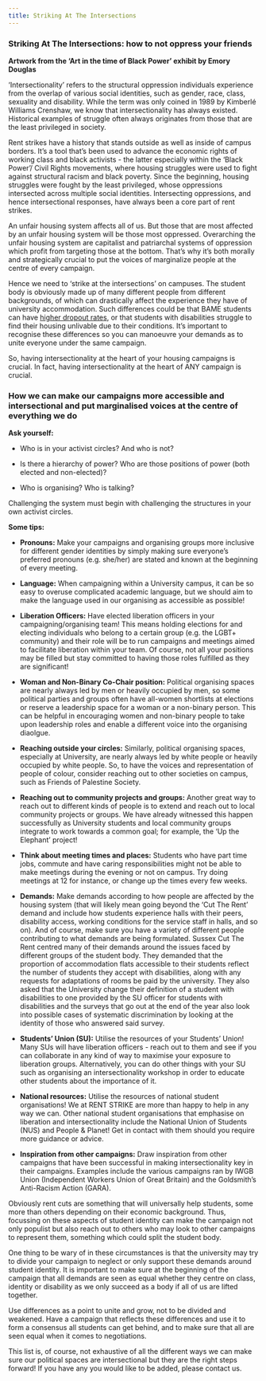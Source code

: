```yaml
---
title: Striking At The Intersections
---
```


### Striking At The Intersections: how to not oppress your friends

**Artwork from the ‘Art in the time of Black Power’ exhibit by Emory Douglas**

‘Intersectionality’ refers to the structural oppression individuals experience from the overlap of various social identities, such as gender, race, class, sexuality and disability. While the term was only coined in 1989 by Kimberlé Williams Crenshaw, we know that intersectionality has always existed. Historical examples of struggle often always originates from those that are the least privileged in society.

Rent strikes have a history that stands outside as well as inside of campus borders. It’s a tool that’s been used to advance the economic rights of working class and black activists - the latter especially within the ‘Black Power’/ Civil Rights movements, where housing struggles were used to fight against structural racism and black poverty. Since the beginning, housing struggles were fought by the least privileged, whose oppressions intersected across multiple social identities. Intersecting oppressions, and hence intersectional responses, have always been a core part of rent strikes.

An unfair housing system affects all of us. But those that are most affected by an unfair housing system will be those most oppressed. Overarching the unfair housing system are capitalist and patriarchal systems of oppression which profit from targeting those at the bottom. That’s why it’s both morally and strategically crucial to put the voices of marginalize people at the centre of every campaign.

Hence we need to ‘strike at the intersections’ on campuses. The student body is obviously made up of many different people from different backgrounds, of which can drastically affect the experience they have of university accommodation. Such differences could be that BAME students can have [higher dropout rates](https://www.bbc.co.uk/news/education-40429263), or that students with disabilities struggle to find their housing unlivable due to their conditions. It’s important to recognise these differences so you can manoeuvre your demands as to unite everyone under the same campaign.

So, having intersectionality at the heart of your housing campaigns is crucial. In fact, having intersectionality at the heart of ANY campaign is crucial.

### How we can make our campaigns more accessible and intersectional and put marginalised voices at the centre of everything we do

**Ask yourself:**

- Who is in your activist circles? And who is not?

- Is there a hierarchy of power? Who are those positions of power (both elected and non-elected)?

- Who is organising? Who is talking?

Challenging the system must begin with challenging the structures in your own activist circles.

**Some tips:**

- **Pronouns:** Make your campaigns and organising groups more inclusive for different gender identities by simply making sure everyone’s preferred pronouns (e.g. she/her) are stated and known at the beginning of every meeting.

- **Language:** When campaigning within a University campus, it can be so easy to overuse complicated academic language, but we should aim to make the language used in our organising as accessible as possible!

- **Liberation Officers:** Have elected liberation officers in your campaigning/organising team! This means holding elections for and electing individuals who belong to a certain group (e.g. the LGBT+ community) and their role will be to run campaigns and meetings aimed to facilitate liberation within your team. Of course, not all your positions may be filled but stay committed to having those roles fulfilled as they are significant!

- **Woman and Non-Binary Co-Chair position:** Political organising spaces are nearly always led by men or heavily occupied by men, so some political parties and groups often have all-women shortlists at elections or reserve a leadership space for a woman or a non-binary person. This can be helpful in encouraging women and non-binary people to take upon leadership roles and enable a different voice into the organising diaolgue.

- **Reaching outside your circles:** Similarly, political organising spaces, especially at University, are nearly always led by white people or heavily occupied by white people. So, to have the voices and representation of people of colour, consider reaching out to other societies on campus, such as Friends of Palestine Society.

- **Reaching out to community projects and groups:** Another great way to reach out to different kinds of people is to extend and reach out to local community projects or groups. We have already witnessed this happen successfully as University students and local community groups integrate to work towards a common goal; for example, the ‘Up the Elephant’ project!

- **Think about meeting times and places:** Students who have part time jobs, commute and have caring responsibilities might not be able to make meetings during the evening or not on campus. Try doing meetings at 12 for instance, or change up the times every few weeks.

- **Demands:** Make demands according to how people are affected by the housing system (that will likely mean going beyond the ‘Cut The Rent’ demand and include how students experience halls with their peers, disability access, working conditions for the service staff in halls, and so on). And of course, make sure you have a variety of different people contributing to what demands are being formulated. Sussex Cut The Rent centred many of their demands around the issues faced by different groups of the student body. They demanded that the proportion of accommodation flats accessible to their students reflect the number of students they accept with disabilities, along with any requests for adaptations of rooms be paid by the university. They also asked that the University change their definition of a student with disabilities to one provided by the SU officer for students with disabilities and the surveys that go out at the end of the year also look into possible cases of systematic discrimination by looking at the identity of those who answered said survey.

- **Students’ Union (SU):** Utilise the resources of your Students’ Union! Many SUs will have liberation officers - reach out to them and see if you can collaborate in any kind of way to maximise your exposure to liberation groups. Alternatively, you can do other things with your SU such as organising an intersectionality workshop in order to educate other students about the importance of it.

- **National resources:** Utilise the resources of national student organisations! We at RENT STRIKE are more than happy to help in any way we can. Other national student organisations that emphasise on liberation and intersectionality include the National Union of Students (NUS) and People & Planet! Get in contact with them should you require more guidance or advice.

- **Inspiration from other campaigns:** Draw inspiration from other campaigns that have been successful in making intersectionality key in their campaigns. Examples include the various campaigns ran by IWGB Union (Independent Workers Union of Great Britain) and the Goldsmith’s Anti-Racism Action (GARA).

Obviously rent cuts are something that will universally help students, some more than others depending on their economic background. Thus, focussing on these aspects of student identity can make the campaign not only populist but also reach out to others who may look to other campaigns to represent them, something which could split the student body.

One thing to be wary of in these circumstances is that the university may try to divide your campaign to neglect or only support these demands around student identity. It is important to make sure at the beginning of the campaign that all demands are seen as equal whether they centre on class, identity or disability as we only succeed as a body if all of us are lifted together.

Use differences as a point to unite and grow, not to be divided and weakened. Have a campaign that reflects these differences and use it to form a consensus all students can get behind, and to make sure that all are seen equal when it comes to negotiations.

This list is, of course, not exhaustive of all the different ways we can make sure our political spaces are intersectional but they are the right steps forward! If you have any you would like to be added, please contact us.

